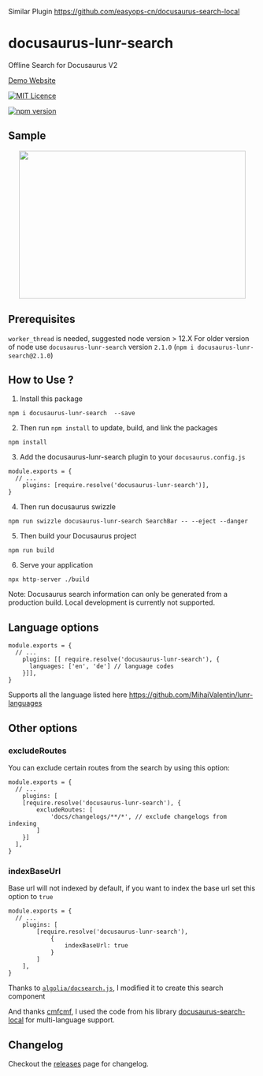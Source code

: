Similar Plugin
https://github.com/easyops-cn/docusaurus-search-local

# docusaurus-lunr-search
Offline Search for Docusaurus V2

[Demo Website](https://lelouch77.github.io/docusaurus-lunr-search-multilang/)

 [![MIT Licence](https://img.shields.io/github/license/lelouch77/docusaurus-lunr-search)](#)

[![npm version](https://badge.fury.io/js/docusaurus-lunr-search.svg)](https://www.npmjs.com/package/docusaurus-lunr-search)

## Sample
<p align="center">
  <img width="460" height="300" src="https://raw.githubusercontent.com/lelouch77/docusaurus-lunr-search/master/assets/search-offline.png">
</p>


## Prerequisites
`worker_thread` is needed, suggested node version > 12.X
For older version of node use `docusaurus-lunr-search` version `2.1.0`
(`npm i docusaurus-lunr-search@2.1.0`)

## How to Use ?
1. Install this package
```
npm i docusaurus-lunr-search  --save
```
2. Then run `npm install` to update, build, and link the packages
```
npm install
```
3. Add the docusaurus-lunr-search plugin to your `docusaurus.config.js`
```
module.exports = {
  // ...
    plugins: [require.resolve('docusaurus-lunr-search')],
}
```
4. Then run docusaurus swizzle
```
npm run swizzle docusaurus-lunr-search SearchBar -- --eject --danger
```
5. Then build your Docusaurus project
```
npm run build
```
6. Serve your application
```
npx http-server ./build
```

Note: Docusaurus search information can only be generated from a production build. Local development is currently not supported.

## Language options
```
module.exports = {
  // ...
    plugins: [[ require.resolve('docusaurus-lunr-search'), {
      languages: ['en', 'de'] // language codes
    }]],
}
```
Supports all the language listed here https://github.com/MihaiValentin/lunr-languages

## Other options

### excludeRoutes

You can exclude certain routes from the search by using this option:

```
module.exports = {
  // ...
    plugins: [
    [require.resolve('docusaurus-lunr-search'), {
        excludeRoutes: [
            'docs/changelogs/**/*', // exclude changelogs from indexing
        ]
    }]
  ],
}
```
### indexBaseUrl
Base url will not indexed by default, if you want to index the base url set this option to `true`
```
module.exports = {
  // ...
    plugins: [
        [require.resolve('docusaurus-lunr-search'),
            {
                indexBaseUrl: true
            }
        ]
    ],
}
```
Thanks to [`algolia/docsearch.js`](https://github.com/algolia/docsearch), I modified it to create this search component 

And thanks [cmfcmf](https://github.com/cmfcmf), I used the code from his library [docusaurus-search-local](https://github.com/cmfcmf/docusaurus-search-local) for multi-language support.

## Changelog
Checkout the [releases](https://github.com/lelouch77/docusaurus-lunr-search/releases) page for changelog. 
